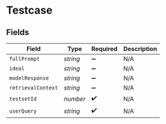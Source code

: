 # Testcase


## Fields

| Field              | Type               | Required           | Description        |
| ------------------ | ------------------ | ------------------ | ------------------ |
| `fullPrompt`       | *string*           | :heavy_minus_sign: | N/A                |
| `ideal`            | *string*           | :heavy_minus_sign: | N/A                |
| `modelResponse`    | *string*           | :heavy_minus_sign: | N/A                |
| `retrievalContext` | *string*           | :heavy_minus_sign: | N/A                |
| `testsetId`        | *number*           | :heavy_check_mark: | N/A                |
| `userQuery`        | *string*           | :heavy_check_mark: | N/A                |
